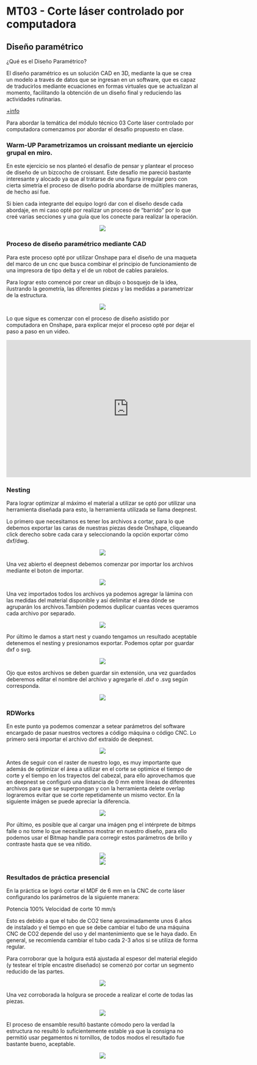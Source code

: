 # MT03 - Corte láser controlado por computadora 

## Diseño paramétrico

¿Qué es el Diseño Paramétrico?

El diseño paramétrico es un solución CAD en 3D, mediante la que se crea un modelo a través de datos que se ingresan en un software, que es capaz de traducirlos mediante ecuaciones en formas virtuales que se actualizan al momento, facilitando la obtención de un diseño final y reduciendo las actividades rutinarias.

<A HREF="https://www.autodeskjournal.com/que-es-diseno-parametrico-conceptos-aportes-ingenieria/"> +info </A>


Para abordar la temática del módulo técnico 03 Corte láser controlado por computadora comenzamos por abordar el desafío propuesto en clase. 

### Warm-UP Parametrizamos un croissant mediante un ejercicio grupal en miro.

En este ejercicio se nos planteó el desafío de pensar y plantear el proceso de diseño de un bizcocho de croissant. Este desafío me pareció bastante interesante y alocado ya que al tratarse de una figura irregular pero con cierta simetría el proceso de diseño podría abordarse de múltiples maneras, de hecho así fue. 

Si bien cada integrante del equipo logró dar con el diseño desde cada abordaje, en mi caso opté por realizar un proceso de “barrido” por lo que creé varias secciones y una guía que los conecte para realizar la operación.

<div align="center"><img src="https://github.com/wwwteo/mateo_olivera/raw/main/docs/images/MT03/croissant.png"></div>

### Proceso de diseño paramétrico mediante CAD


Para este proceso opté por utilizar Onshape para el diseño de una maqueta del marco de un cnc que busca combinar el principio de funcionamiento de una impresora de tipo delta y el de un robot de cables paralelos.

Para lograr esto comencé por crear un dibujo o bosquejo de la idea, ilustrando la geometría, las diferentes piezas y las medidas a parametrizar de la estructura.

<div align="center"><img src="https://github.com/wwwteo/mateo_olivera/raw/main/docs/images/MT03/Bosquejo.png"></div>

Lo que sigue es comenzar con el proceso de diseño asistido por computadora en Onshape, para explicar mejor el proceso opté por dejar el paso a paso en un video.

<div align="center"><iframe width="640" height="360" src="https://www.youtube.com/embed/b75h8IQIxh4" title="Parametrización en Onshape" frameborder="0" allow="accelerometer; autoplay; clipboard-write; encrypted-media; gyroscope; picture-in-picture; web-share" referrerpolicy="strict-origin-when-cross-origin" allowfullscreen></iframe></div>

### Nesting

Para lograr optimizar al máximo el material a utilizar se optó por utilizar una herramienta diseñada para esto, la herramienta utilizada se llama deepnest. 

Lo primero que necesitamos es tener los archivos a cortar, para lo que debemos exportar las caras de nuestras piezas desde Onshape, cliqueando click derecho sobre cada cara y seleccionando la opción exportar cómo dxf/dwg. 

<div align="center"><img src="https://github.com/wwwteo/mateo_olivera/raw/main/docs/images/MT03/exportardxf.png"></div>

Una vez abierto el deepnest debemos comenzar por importar los archivos mediante el boton de importar.

<div align="center"><img src="https://github.com/wwwteo/mateo_olivera/raw/main/docs/images/MT03/importardxf.png"></div>


Una vez importados todos los archivos ya podemos agregar la lámina con las medidas del material disponible y así delimitar el área dónde se agruparán los archivos.También podemos duplicar cuantas veces queramos cada archivo por separado.

<div align="center"><img src="https://github.com/wwwteo/mateo_olivera/raw/main/docs/images/MT03/agregarhoja.png"></div>

Por último le damos a start nest y cuando tengamos un resultado aceptable detenemos el nesting y presionamos exportar. Podemos optar por guardar dxf o svg.

<div align="center"><img src="https://github.com/wwwteo/mateo_olivera/raw/main/docs/images/MT03/deepnestdxf.png"></div>

Ojo que estos archivos se deben guardar sin extensión, una vez guardados deberemos editar el nombre del archivo y agregarle el .dxf o .svg según corresponda.

<div align="center"><img src="https://github.com/wwwteo/mateo_olivera/raw/main/docs/images/MT03/adddxf.png"></div>

### RDWorks

En este punto ya podemos comenzar a setear parámetros del software encargado de pasar nuestros vectores a código máquina o código CNC. Lo primero será importar el archivo dxf extraído de deepnest.

<div align="center"><img src="https://github.com/wwwteo/mateo_olivera/raw/main/docs/images/MT03/dxfRD.png"></div>



Antes de seguir con el raster de nuestro logo, es muy importante que además de optimizar el área a utilizar en el corte se optimice el tiempo de corte y el tiempo en los trayectos del cabezal, para ello aprovechamos que en deepnest se configuró una distancia de 0 mm entre líneas de diferentes archivos para que se superpongan y con la herramienta delete overlap lograremos evitar que se corte repetidamente un mismo vector. En la siguiente imágen se puede apreciar la diferencia.

<div align="center"><img src="https://github.com/wwwteo/mateo_olivera/raw/main/docs/images/MT03/deleteoverload.png"></div>

Por último, es posible que al cargar una imágen png el intérprete de bitmps falle o no tome lo que necesitamos mostrar en nuestro diseño, para ello podemos usar el Bitmap handle para corregir estos parámetros de brillo y contraste hasta que se vea nítido.

<div align="center"><img src="https://github.com/wwwteo/mateo_olivera/raw/main/docs/images/MT03/logo.png"></div>

<div align="center"><img src="https://github.com/wwwteo/mateo_olivera/raw/main/docs/images/MT03/logo2.png"></div>

### Resultados de práctica presencial

En la práctica se logró cortar el MDF de 6 mm en la CNC de corte láser configurando los parámetros de la siguiente manera:

Potencia 100%
Velocidad de corte 10 mm/s

Esto es debido a que el tubo de CO2 tiene aproximadamente unos 6 años de instalado y el tiempo en que se debe cambiar el tubo de una máquina CNC de CO2 depende del uso y del mantenimiento que se le haya dado. En general, se recomienda cambiar el tubo cada 2-3 años si se utiliza de forma regular.

Para corroborar que la holgura está ajustada al espesor del material elegido (y testear el triple encastre diseñado) se comenzó por cortar un segmento reducido de las partes. 

<div align="center"><img src="https://github.com/wwwteo/mateo_olivera/raw/main/docs/images/MT03/testdeencastre.png"></div>

Una vez corroborada la holgura se procede a realizar el corte de todas las piezas.

<div align="center"><img src="https://github.com/wwwteo/mateo_olivera/raw/main/docs/images/MT03/corte_en_cnc.png"></div>

El proceso de ensamble resultó bastante cómodo pero la verdad la estructura no resultó lo suficientemente estable ya que la consigna no permitió usar pegamentos ni tornillos, de todos modos el resultado fue bastante bueno, aceptable.

<div align="center"><img src="https://github.com/wwwteo/mateo_olivera/raw/main/docs/images/MT03/testdeestabilidad.mp4"></div>  
